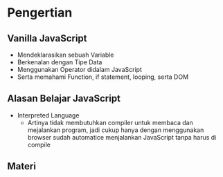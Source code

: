 # Pengertian
## Vanilla JavaScript
- Mendeklarasikan sebuah Variable
- Berkenalan dengan Tipe Data
- Menggunakan Operator didalam JavaScript
- Serta memahami Function, if statement, looping, serta DOM

## Alasan Belajar JavaScript
- Interpreted Language
  - Artinya tidak membutuhkan compiler untuk membaca dan mejalankan program, jadi cukup hanya dengan menggunakan browser
    sudah automatice menjalankan JavaScript tanpa harus di compile

## Materi
